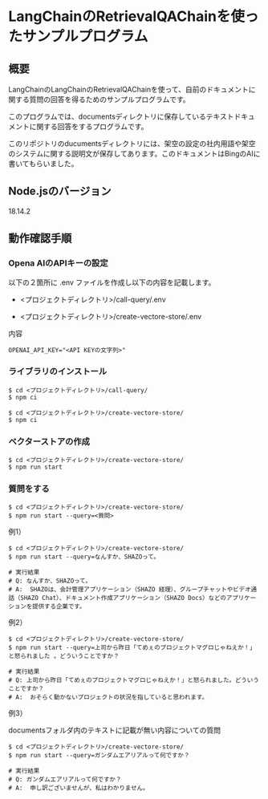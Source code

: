 # LangChainのRetrievalQAChainを使ったサンプルプログラム

## 概要

LangChainのLangChainのRetrievalQAChainを使って、自前のドキュメントに関する質問の回答を得るためのサンプルプログラムです。

このプログラムでは、documentsディレクトリに保存しているテキストドキュメントに関する回答をするプログラムです。

このリポジトリのducumentsディレクトリには、架空の設定の社内用語や架空のシステムに関する説明文が保存してあります。このドキュメントはBingのAIに書いてもらいました。

## Node.jsのバージョン

18.14.2

## 動作確認手順

### Opena AIのAPIキーの設定

以下の２箇所に .env ファイルを作成し以下の内容を記載します。

* <プロジェクトディレクトリ>/call-query/.env

* <プロジェクトディレクトリ>/create-vectore-store/.env

内容

```env
OPENAI_API_KEY="<API KEYの文字列>"
```

### ライブラリのインストール

```shell
$ cd <プロジェクトディレクトリ>/call-query/
$ npm ci

$ cd <プロジェクトディレクトリ>/create-vectore-store/
$ npm ci
```

### ベクターストアの作成

```shell
$ cd <プロジェクトディレクトリ>/create-vectore-store/
$ npm run start
```

### 質問をする

```shell
$ cd <プロジェクトディレクトリ>/create-vectore-store/
$ npm run start --query=<質問>
```

例1）

```shell
$ cd <プロジェクトディレクトリ>/create-vectore-store/
$ npm run start --query=なんすか、SHAZOって。

# 実行結果
# Q: なんすか、SHAZOって。
# A:  SHAZOは、会計管理アプリケーション（SHAZO 経理）、グループチャットやビデオ通話（SHAZO Chat）、ドキュメント作成アプリケーション（SHAZO Docs）などのアプリケーションを提供する企業です。
```

例2）

```shell
$ cd <プロジェクトディレクトリ>/create-vectore-store/
$ npm run start --query=上司から昨日「てめぇのプロジェクトマグロじゃねえか！」と怒られました 。どういうことですか？

# 実行結果
# Q: 上司から昨日「てめぇのプロジェクトマグロじゃねえか！」と怒られました。どういうことですか？
# A:  おそらく動かないプロジェクトの状況を指していると思われます。
```

例3）

documentsフォルダ内のテキストに記載が無い内容についての質問

```shell
$ cd <プロジェクトディレクトリ>/create-vectore-store/
$ npm run start --query=ガンダムエアリアルって何ですか？

# 実行結果
# Q: ガンダムエアリアルって何ですか？
# A:  申し訳ございませんが、私はわかりません。
```
